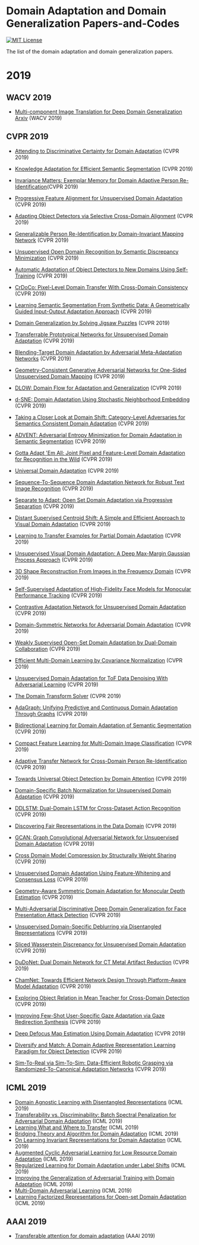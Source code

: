 # Domain Adaptation and Domain Generalization Papers-and-Codes
[![MIT License](https://img.shields.io/badge/license-MIT-green.svg)](https://opensource.org/licenses/MIT) 

The list of the domain adaptation and domain generalization papers.


# 2019

## WACV 2019
- [Multi-component Image Translation for Deep Domain Generalization](https://ieeexplore.ieee.org/stamp/stamp.jsp?tp=&arnumber=8658643) [Arxiv](https://arxiv.org/pdf/1812.08974.pdf) (WACV 2019)

## CVPR 2019
- [Attending to Discriminative Certainty for Domain Adaptation](http://openaccess.thecvf.com/content_CVPR_2019/papers/Kurmi_Attending_to_Discriminative_Certainty_for_Domain_Adaptation_CVPR_2019_paper.pdf) (CVPR 2019)

- [Knowledge Adaptation for Efficient Semantic Segmentation]() (CVPR 2019)

- [Invariance Matters: Exemplar Memory for Domain Adaptive Person Re-Identification]()(CVPR 2019)

- [Progressive Feature Alignment for Unsupervised Domain Adaptation]() (CVPR 2019)

- [Adapting Object Detectors via Selective Cross-Domain Alignment]() (CVPR 2019)

- [Generalizable Person Re-Identification by Domain-Invariant Mapping Network]() (CVPR 2019)

- [Unsupervised Open Domain Recognition by Semantic Discrepancy Minimization]() (CVPR 2019)

- [Automatic Adaptation of Object Detectors to New Domains Using Self-Training]() (CVPR 2019)

- [CrDoCo: Pixel-Level Domain Transfer With Cross-Domain Consistency]() (CVPR 2019)

- [Learning Semantic Segmentation From Synthetic Data: A Geometrically Guided Input-Output Adaptation Approach]() (CVPR 2019)

- [Domain Generalization by Solving Jigsaw Puzzles]() (CVPR 2019)


- [Transferrable Prototypical Networks for Unsupervised Domain Adaptation]() (CVPR 2019)


- [Blending-Target Domain Adaptation by Adversarial Meta-Adaptation Networks]() (CVPR 2019)


- [Geometry-Consistent Generative Adversarial Networks for One-Sided Unsupervised Domain Mapping]() (CVPR 2019)


- [DLOW: Domain Flow for Adaptation and Generalization]() (CVPR 2019)


- [d-SNE: Domain Adaptation Using Stochastic Neighborhood Embedding]() (CVPR 2019)

- [Taking a Closer Look at Domain Shift: Category-Level Adversaries for Semantics Consistent Domain Adaptation]() (CVPR 2019)


- [ADVENT: Adversarial Entropy Minimization for Domain Adaptation in Semantic Segmentation]() (CVPR 2019)

- [Gotta Adapt 'Em All: Joint Pixel and Feature-Level Domain Adaptation for Recognition in the Wild]() (CVPR 2019)

- [Universal Domain Adaptation]() (CVPR 2019)


- [Sequence-To-Sequence Domain Adaptation Network for Robust Text Image Recognition]() (CVPR 2019)


- [Separate to Adapt: Open Set Domain Adaptation via Progressive Separation]() (CVPR 2019)

- [Distant Supervised Centroid Shift: A Simple and Efficient Approach to Visual Domain Adaptation]() (CVPR 2019)

- [Learning to Transfer Examples for Partial Domain Adaptation]() (CVPR 2019)


- [Unsupervised Visual Domain Adaptation: A Deep Max-Margin Gaussian Process Approach]() (CVPR 2019)


- [3D Shape Reconstruction From Images in the Frequency Domain]() (CVPR 2019)


- [Self-Supervised Adaptation of High-Fidelity Face Models for Monocular Performance Tracking]() (CVPR 2019)

- [Contrastive Adaptation Network for Unsupervised Domain Adaptation]() (CVPR 2019)


- [Domain-Symmetric Networks for Adversarial Domain Adaptation]() (CVPR 2019)


- [Weakly Supervised Open-Set Domain Adaptation by Dual-Domain Collaboration]() (CVPR 2019)


- [Efficient Multi-Domain Learning by Covariance Normalization]() (CVPR 2019)


- [Unsupervised Domain Adaptation for ToF Data Denoising With Adversarial Learning]() (CVPR 2019)


- [The Domain Transform Solver]() (CVPR 2019)

- [AdaGraph: Unifying Predictive and Continuous Domain Adaptation Through Graphs]() (CVPR 2019)


- [Bidirectional Learning for Domain Adaptation of Semantic Segmentation]() (CVPR 2019)


- [Compact Feature Learning for Multi-Domain Image Classification]() (CVPR 2019)


- [Adaptive Transfer Network for Cross-Domain Person Re-Identification]() (CVPR 2019)


- [Towards Universal Object Detection by Domain Attention]() (CVPR 2019)


- [Domain-Specific Batch Normalization for Unsupervised Domain Adaptation]() (CVPR 2019)


- [DDLSTM: Dual-Domain LSTM for Cross-Dataset Action Recognition]() (CVPR 2019)


- [Discovering Fair Representations in the Data Domain]() (CVPR 2019)


- [GCAN: Graph Convolutional Adversarial Network for Unsupervised Domain Adaptation]() (CVPR 2019)


- [Cross Domain Model Compression by Structurally Weight Sharing]() (CVPR 2019)


- [Unsupervised Domain Adaptation Using Feature-Whitening and Consensus Loss]() (CVPR 2019)


- [Geometry-Aware Symmetric Domain Adaptation for Monocular Depth Estimation]() (CVPR 2019)


- [Multi-Adversarial Discriminative Deep Domain Generalization for Face Presentation Attack Detection]() (CVPR 2019)


- [Unsupervised Domain-Specific Deblurring via Disentangled Representations]() (CVPR 2019)


- [Sliced Wasserstein Discrepancy for Unsupervised Domain Adaptation]() (CVPR 2019)


- [DuDoNet: Dual Domain Network for CT Metal Artifact Reduction]() (CVPR 2019)


- [ChamNet: Towards Efficient Network Design Through Platform-Aware Model Adaptation]() (CVPR 2019)


- [Exploring Object Relation in Mean Teacher for Cross-Domain Detection]() (CVPR 2019)


- [Improving Few-Shot User-Specific Gaze Adaptation via Gaze Redirection Synthesis]() (CVPR 2019)


- [Deep Defocus Map Estimation Using Domain Adaptation]() (CVPR 2019)


- [Diversify and Match: A Domain Adaptive Representation Learning Paradigm for Object Detection]() (CVPR 2019)


- [Sim-To-Real via Sim-To-Sim: Data-Efficient Robotic Grasping via Randomized-To-Canonical Adaptation Networks]() (CVPR 2019)



## ICML 2019
- [Domain Agnostic Learning with Disentangled Representations](http://proceedings.mlr.press/v97/peng19b/peng19b.pdf) (ICML 2019)
- [Transferability vs. Discriminability: Batch Spectral Penalization for Adversarial Domain Adaptation](http://proceedings.mlr.press/v97/chen19i/chen19i.pdf) (ICML 2019)
- [Learning What and Where to Transfer](http://proceedings.mlr.press/v97/jang19b/jang19b.pdf) (ICML 2019)
- [Bridging Theory and Algorithm for Domain Adaptation](http://proceedings.mlr.press/v97/zhang19i/zhang19i.pdf) (ICML 2019)
- [On Learning Invariant Representations for Domain Adaptation](http://proceedings.mlr.press/v97/zhao19a/zhao19a.pdf) (ICML 2019)
- [Augmented Cyclic Adversarial Learning for Low Resource Domain Adaptation](https://openreview.net/forum?id=B1G9doA9F7) (ICML 2019)
- [Regularized Learning for Domain Adaptation under Label Shifts](https://openreview.net/forum?id=rJl0r3R9KX) (ICML 2019)
- [Improving the Generalization of Adversarial Training with Domain Adaptation](https://openreview.net/forum?id=SyfIfnC5Ym) (ICML 2019)
- [Multi-Domain Adversarial Learning](https://openreview.net/forum?id=Sklv5iRqYX) (ICML 2019)
- [Learning Factorized Representations for Open-set Domain Adaptation](https://openreview.net/forum?id=SJe3HiC5KX) (ICML 2019)

## AAAI 2019
- [Transferable attention for domain adaptation](http://ise.thss.tsinghua.edu.cn/~mlong/doc/transferable-attention-aaai19.pdf) (AAAI 2019)

